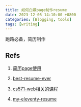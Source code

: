 ```yaml
---
title: 如何白嫖page制作resume
date: 2023-12-05 14:10:00 +0800
categories: [Blogging, tools]
tags: [writing]
---
```


跑路必备，简历制作

## Refs

1. [简历page使用](https://lolipopj.github.io/2021/08/18/build-my-resume/)

2. [best-resume-ever](https://github.com/salomonelli/best-resume-ever)

3. [cs571-web相关的课程](https://www.cs571.org/)

4. [my-eleventy-resume](https://michaelengen.com/posts/my-eleventy-resume/)
